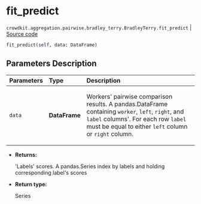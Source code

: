 # fit_predict
`crowdkit.aggregation.pairwise.bradley_terry.BradleyTerry.fit_predict` | [Source code](https://github.com/Toloka/crowd-kit/blob/v1.1.0.rc4/crowdkit/aggregation/pairwise/bradley_terry.py#L127)

```python
fit_predict(self, data: DataFrame)
```

## Parameters Description

| Parameters | Type | Description |
| :----------| :----| :-----------|
`data`|**DataFrame**|<p>Workers&#x27; pairwise comparison results. A pandas.DataFrame containing `worker`, `left`, `right`, and `label` columns&#x27;. For each row `label` must be equal to either `left` column or `right` column.</p>

* **Returns:**

  'Labels' scores.
A pandas.Series index by labels and holding corresponding label's scores

* **Return type:**

  Series
